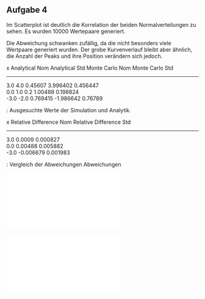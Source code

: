 ## Aufgabe 4

Im Scatterplot ist deutlich die Korrelation der beiden Normalverteilungen zu sehen. Es wurden 10000 Wertepaare generiert.

Die Abweichung schwanken zufällig, da die nicht besonders viele Wertpaare generiert wurden. Der grobe Kurvenverlauf bleibt aber ähnlich, die Anzahl der Peaks und ihre Position verändern sich jedoch. 


  x  Analytical Nom  Analytical Std  Monte Carlo Nom  Monte Carlo Std  
---- --------------  --------------  ---------------  ---------------  
 3.0            4.0         0.45607         3.996402         0.456447    
 0.0            1.0             0.2          1.00488         0.198824    
-3.0           -2.0        0.769415        -1.986642         0.76789   

: Ausgesuchte Werte der Simulation und Analytik.



  x  Relative Difference Nom  Relative Difference Std 
---- -----------------------  -----------------------
 3.0  0.0009                    0.000827   
 0.0  0.00488                   0.005882  
-3.0 -0.006679                 0.001983 

: Vergleich der Abweichungen Abweichungen


![Scatterplot der Parameter $a_0$ und $a_1$](fig/4b-a.pdf)

![Betrag der relativen Abweichung der analytischen von den simulierten Werte.](fig/4b-diff.pdf)